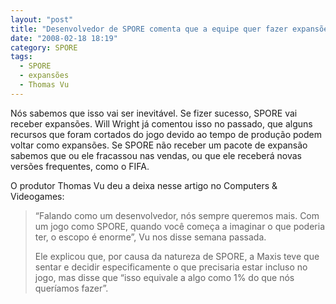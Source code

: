 ```yaml
---
layout: "post"
title: "Desenvolvedor de SPORE comenta que a equipe quer fazer expansões"
date: "2008-02-18 18:19"
category: SPORE
tags:
  - SPORE
  - expansões
  - Thomas Vu
---
```


Nós sabemos que isso vai ser inevitável. Se fizer sucesso, SPORE vai receber expansões. Will Wright já comentou isso no passado, que alguns recursos que foram cortados do jogo devido ao tempo de produção podem voltar como expansões. Se SPORE não receber um pacote de expansão sabemos que ou ele fracassou nas vendas, ou que ele receberá novas versões frequentes, como o FIFA.

O produtor Thomas Vu deu a deixa nesse artigo no Computers & Videogames:

> “Falando como um desenvolvedor, nós sempre queremos mais. Com um jogo como SPORE, quando você começa a imaginar o que poderia ter, o escopo é enorme”, Vu nos disse semana passada.
>
> Ele explicou que, por causa da natureza de SPORE, a Maxis teve que sentar e decidir especificamente o que precisaria estar incluso no jogo, mas disse que “isso equivale a algo como 1% do que nós queríamos fazer”.
